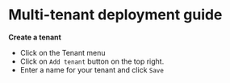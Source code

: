 # Multi-tenant deployment guide  
__Create a tenant__
* Click on the Tenant menu
* Click on `Add tenant` button on the top right.
* Enter a name for your tenant and click `Save`  
